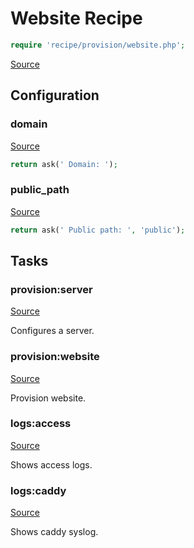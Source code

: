 <!-- DO NOT EDIT THIS FILE! -->
<!-- Instead edit recipe/provision/website.php -->
<!-- Then run bin/docgen -->

# Website Recipe

```php
require 'recipe/provision/website.php';
```

[Source](/recipe/provision/website.php)


## Configuration
### domain
[Source](https://github.com/deployphp/deployer/blob/master/recipe/provision/website.php#L7)



```php title="Default value"
return ask(' Domain: ');
```


### public_path
[Source](https://github.com/deployphp/deployer/blob/master/recipe/provision/website.php#L11)



```php title="Default value"
return ask(' Public path: ', 'public');
```



## Tasks

### provision:server
[Source](https://github.com/deployphp/deployer/blob/master/recipe/provision/website.php#L16)

Configures a server.




### provision:website
[Source](https://github.com/deployphp/deployer/blob/master/recipe/provision/website.php#L23)

Provision website.




### logs:access
[Source](https://github.com/deployphp/deployer/blob/master/recipe/provision/website.php#L67)

Shows access logs.




### logs:caddy
[Source](https://github.com/deployphp/deployer/blob/master/recipe/provision/website.php#L72)

Shows caddy syslog.




